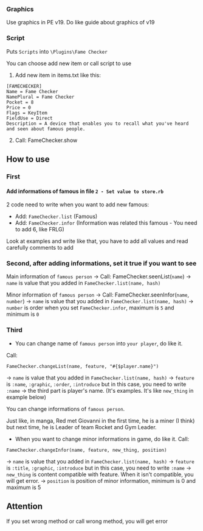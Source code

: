 ### Graphics
Use graphics in PE v19. Do like guide about graphics of v19

### Script
Puts `Scripts` into `\Plugins\Fame Checker`

You can choose add new item or call script to use

1. Add new item in items.txt like this:
```
[FAMECHECKER]
Name = Fame Checker
NamePlural = Fame Checker
Pocket = 8
Price = 0
Flags = KeyItem
FieldUse = Direct
Description = A device that enables you to recall what you've heard and seen about famous people.
```

2. Call: FameChecker.show

## How to use
### First
#### Add informations of famous in file `2 - Set value to store.rb`

2 code need to write when you want to add new famous:
+ Add: `FameChecker.list` (Famous)
+ Add: `FameChecker.infor` (Information was related this famous - You need to add 6, like FRLG)

Look at examples and write like that, you have to add all values and read carefully comments to add

### Second, after adding informations, set it true if you want to see

Main information of `famous person` -> Call: FameChecker.seenList(`name`) -> `name` is value that you added in `FameChecker.list(name, hash)`

Minor information of `famous person` -> Call: FameChecker.seenInfor(`name`, `number`)
-> `name` is value that you added in `FameChecker.list(name, hash)`
-> `number` is order when you set `FameChecker.infor`, maximum is `5` and minimum is `0`

### Third
* You can change name of `famous person` into `your player`, do like it.

Call:
```
FameChecker.changeList(name, feature, "#{$player.name}")
```
-> `name` is value that you added in `FameChecker.list(name, hash)`
-> `feature` is `:name`, `:graphic`, `:order`, `:introduce` but in this case, you need to write `:name`
-> the third part is player's name. (It's examples. It's like `new_thing` in example below)

You can change informations of `famous person`.

Just like, in manga, Red met Giovanni in the first time, he is a miner (I think) but next time, he is Leader of team Rocket and Gym Leader.

* When you want to change minor informations in game, do like it.
Call:
```
FameChecker.changeInfor(name, feature, new_thing, position)
```
-> `name` is value that you added in `FameChecker.list(name, hash)`
-> `feature` is `:title`, `:graphic`, `:introduce` but in this case, you need to write `:name`
-> `new_thing` is content compatible with feature. When it isn't compatible, you will get error.
-> `position` is position of minor information, minimum is 0 and maximum is 5

## Attention
If you set wrong method or call wrong method, you will get error
